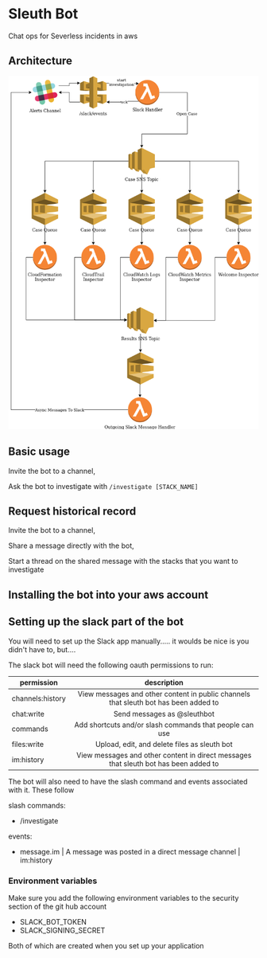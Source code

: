 # Sleuth Bot
Chat ops for Severless incidents in aws

## Architecture

![architecture](./images/architecture.png?raw=true "architecture")

## Basic usage

Invite the bot to a channel,

Ask the bot to investigate with `/investigate [STACK_NAME]`

## Request historical record

Invite the bot to a channel,

Share a message directly with the bot,

Start a thread on the shared message with the stacks that you want to investigate

## Installing the bot into your aws account

## Setting up the slack part of the bot
You will need to set up the Slack app manually..... it woulds be nice is you didn't have to, but....

The slack bot will need the following oauth permissions to run:

| permission   | description |
| ------------ |:-----------:|
| channels:history   |   View messages and other content in public channels that sleuth bot has been added to|
| chat:write         |   Send messages as @sleuthbot|
| commands           |   Add shortcuts and/or slash commands that people can use|
| files:write        |   Upload, edit, and delete files as sleuth bot|
| im:history         |   View messages and other content in direct messages that sleuth bot has been added to|

The bot will also need to have the slash command and events associated with it.
These follow

slash commands:
* /investigate

events:
* message.im | A message was posted in a direct message channel | im:history

### Environment variables
Make sure you add the following environment variables to the security section of the git hub account
* SLACK_BOT_TOKEN
* SLACK_SIGNING_SECRET

Both of which are created when you set up your application
